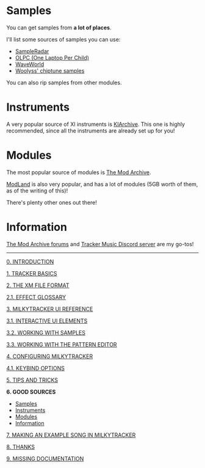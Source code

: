 # Samples

You can get samples from **a lot of places**.

I'll list some sources of samples you can use:

- [SampleRadar](https://www.musicradar.com/news/tech/free-music-samples-royalty-free-loops-hits-and-multis-to-download)
- [OLPC (One Laptop Per Child)](https://wiki.laptop.org/go/Free_sound_samples)
- [WaveWorld](https://modarchive.org/forums/index.php?topic=2406.0)
- [Woolyss' chiptune samples](https://modarchive.org/forums/index.php?topic=2405.0)

You can also rip samples from other modules.

# Instruments

A very popular source of XI instruments is [KIArchive](https://archive.org/details/kiarchive.7z).
This one is highly recommended, since all the instruments are already set up for you!

# Modules

The most popular source of modules is [The Mod Archive](https://modarchive.org/).

[ModLand](https://modland.com/pub/modules/Fasttracker%202/) is also very popular, and has a lot of modules
(5GB worth of them, as of the writing of this)!

There's plenty other ones out there!

# Information

[The Mod Archive forums](https://modarchive.org/forums/index.php) and
[Tracker Music Discord server](https://discord.gg/4TD8mxtw) are my go-tos!

---

[0. INTRODUCTION](./intro.md)

[1. TRACKER BASICS](./basics.md)

[2. THE XM FILE FORMAT](./xm.md)

[2.1. EFFECT GLOSSARY](./fx.md)

[3. MILKYTRACKER UI REFERENCE](./ui.md)

[3.1. INTERACTIVE UI ELEMENTS](./elems.md)

[3.2. WORKING WITH SAMPLES](./samples.md)

[3.3. WORKING WITH THE PATTERN EDITOR](./playlist.md)

[4. CONFIGURING MILKYTRACKER](./config.md)

[4.1. KEYBIND OPTIONS](./keybind.md)

[5. TIPS AND TRICKS](./tips.md)

**6. GOOD SOURCES**
- [Samples](#samples)
- [Instruments](#instruments)
- [Modules](#modules)
- [Information](#information)

[7. MAKING AN EXAMPLE SONG IN MILKYTRACKER](./song.md)

[8. THANKS](./thanks.md)

[9. MISSING DOCUMENTATION](./missing.md)
